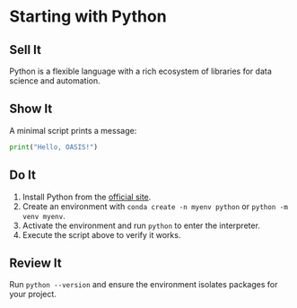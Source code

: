 # Starting with Python

## Sell It
Python is a flexible language with a rich ecosystem of libraries for data science and automation.

## Show It
A minimal script prints a message:

```python
print("Hello, OASIS!")
```

## Do It
1. Install Python from the [official site](https://www.python.org/).
2. Create an environment with `conda create -n myenv python` or `python -m venv myenv`.
3. Activate the environment and run `python` to enter the interpreter.
4. Execute the script above to verify it works.

## Review It
Run `python --version` and ensure the environment isolates packages for your project.

